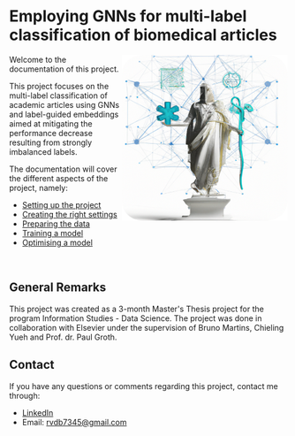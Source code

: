 # Employing GNNs for multi-label classification of biomedical articles
<img align="right" width="300" height="300" src="frontpagerounded.png">

Welcome to the documentation of this project.

This project focuses on the multi-label classification of academic articles using GNNs and label-guided embeddings aimed
at
mitigating the performance decrease resulting from strongly imbalanced labels.

The documentation will cover the different aspects of the project, namely:

- [Setting up the project](project_installation.md)
- [Creating the right settings](settings.md)
- [Preparing the data](preparing_data.md)
- [Training a model](training.md)
- [Optimising a model](optimization.md)

<br clear="left"/>

## General Remarks

This project was created as a 3-month Master's Thesis project for the program Information Studies - Data Science.
The project was done in collaboration with Elsevier under the supervision of Bruno Martins, Chieling Yueh and Prof. dr.
Paul Groth.

## Contact

If you have any questions or comments regarding this project, contact me through:

- [LinkedIn](https://www.linkedin.com/in/robin-van-den-berg-091602149/)
- Email: rvdb7345@gmail.com